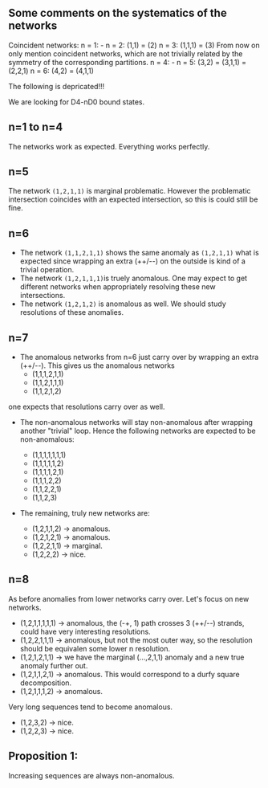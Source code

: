 Some comments on the systematics of the networks
------------------------------------------------

Coincident networks:
n = 1: -
n = 2: (1,1) = (2)
n = 3: (1,1,1) = (3)
From now on only mention coincident networks, which are not trivially related by the symmetry of the 
corresponding partitions.
n = 4: -
n = 5: (3,2) = (3,1,1) = (2,2,1)
n = 6: (4,2) = (4,1,1)


The following is depricated!!!


We are looking for D4-nD0 bound states.

n=1 to n=4
----------

The networks work as expected. Everything works perfectly.

n=5
---

The network `(1,2,1,1)` is marginal problematic. However the problematic intersection coincides with
an expected intersection, so this is could still be fine.

n=6 
---

* The network `(1,1,2,1,1)` shows the same anomaly as `(1,2,1,1)` what is expected since wrapping an extra
(++/--) on the outside is kind of a trivial operation.
* The network `(1,2,1,1,1)`is truely anomalous. One may expect to get different networks
when appropriately resolving these new intersections.
* The network `(1,2,1,2)` is anomalous as well. We should study resolutions of these anomalies.

n=7
---

* The anomalous networks from n=6 just carry over by wrapping an extra (++/--). This gives us the anomalous networks
  - (1,1,1,2,1,1)
  - (1,1,2,1,1,1)
  - (1,1,2,1,2)
  
one expects that resolutions carry over as well. 

* The non-anomalous networks will stay non-anomalous after wrapping another "trivial" loop. 
Hence the following networks are expected to be non-anomalous:
  - (1,1,1,1,1,1,1)
  - (1,1,1,1,1,2)
  - (1,1,1,1,2,1)
  - (1,1,1,2,2)
  - (1,1,2,2,1)
  - (1,1,2,3)

* The remaining, truly new networks are:
  - (1,2,1,1,2) &rarr; anomalous.
  - (1,2,1,2,1) &rarr; anomalous.
  - (1,2,2,1,1) &rarr; marginal.
  - (1,2,2,2) &rarr; nice.

n=8
---

As before anomalies from lower networks carry over. Let's focus on new networks.
* (1,2,1,1,1,1,1) &rarr; anomalous, the (-+, 1) path crosses 3 (++/--) strands, could have very interesting resolutions.
* (1,2,2,1,1,1) &rarr; anomalous, but not the most outer way, so the resolution should be equivalen
some lower n resolution.
* (1,2,1,2,1,1) &rarr; we have the marginal (...,2,1,1) anomaly and a new true anomaly further out.
* (1,2,1,1,2,1) &rarr; anomalous. This would correspond to a durfy square decomposition.
* (1,2,1,1,1,2) &rarr; anomalous.

Very long sequences tend to become anomalous.

* (1,2,3,2) &rarr; nice.
* (1,2,2,3) &rarr; nice.

Proposition 1:
--------------
Increasing sequences are always non-anomalous.



